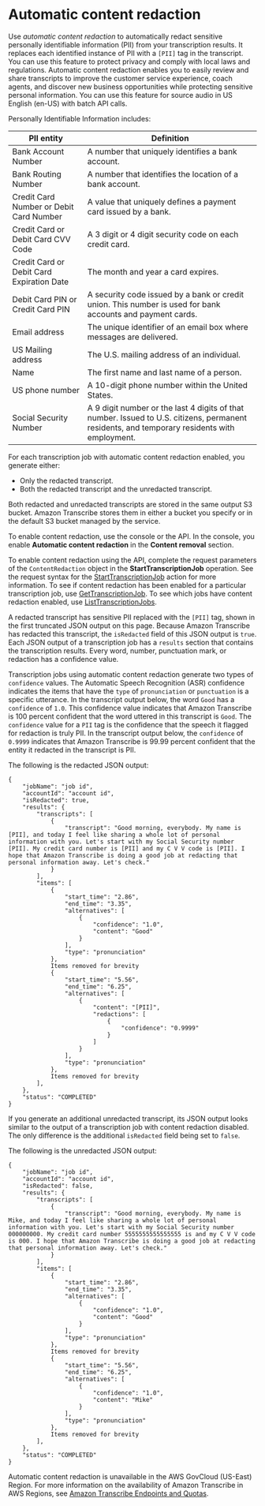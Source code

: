 # Automatic content redaction<a name="content-redaction"></a>

Use *automatic content redaction* to automatically redact sensitive personally identifiable information \(PII\) from your transcription results\. It replaces each identified instance of PII with a `[PII]` tag in the transcript\. You can use this feature to protect privacy and comply with local laws and regulations\. Automatic content redaction enables you to easily review and share transcripts to improve the customer service experience, coach agents, and discover new business opportunities while protecting sensitive personal information\. You can use this feature for source audio in US English \(en\-US\) with batch API calls\.

Personally Identifiable Information includes:


| PII entity | Definition | 
| --- | --- | 
|  Bank Account Number  |  A number that uniquely identifies a bank account\.  | 
|  Bank Routing Number  |  A number that identifies the location of a bank account\.  | 
|  Credit Card Number or Debit Card Number  |  A value that uniquely defines a payment card issued by a bank\.  | 
|  Credit Card or Debit Card CVV Code  |  A 3 digit or 4 digit security code on each credit card\.  | 
|  Credit Card or Debit Card Expiration Date  |  The month and year a card expires\.  | 
|  Debit Card PIN or Credit Card PIN  |  A security code issued by a bank or credit union\. This number is used for bank accounts and payment cards\.  | 
| Email address | The unique identifier of an email box where messages are delivered\. | 
| US Mailing address | The U\.S\. mailing address of an individual\. | 
| Name | The first name and last name of a person\. | 
| US phone number | A 10\-digit phone number within the United States\.  | 
| Social Security Number | A 9 digit number or the last 4 digits of that number\. Issued to U\.S\. citizens, permanent residents, and temporary residents with employment\. | 

For each transcription job with automatic content redaction enabled, you generate either:
+ Only the redacted transcript\.
+ Both the redacted transcript and the unredacted transcript\.

Both redacted and unredacted transcripts are stored in the same output S3 bucket\. Amazon Transcribe stores them in either a bucket you specify or in the default S3 bucket managed by the service\. 

To enable content redaction, use the console or the API\. In the console, you enable **Automatic content redaction** in the **Content removal** section\.

 To enable content redaction using the API, complete the request parameters of the `ContentRedaction` object in the **StartTranscriptionJob** operation\. See the request syntax for the [StartTranscriptionJob](API_StartTranscriptionJob.md) action for more information\. To see if content redaction has been enabled for a particular transcription job, use [GetTranscriptionJob](API_GetTranscriptionJob.md)\. To see which jobs have content redaction enabled, use [ListTranscriptionJobs](API_ListTranscriptionJobs.md)\.

A redacted transcript has sensitive PII replaced with the `[PII]` tag, shown in the first truncated JSON output on this page\. Because Amazon Transcribe has redacted this transcript, the `isRedacted` field of this JSON output is `true`\. Each JSON output of a transcription job has a `results` section that contains the transcription results\. Every word, number, punctuation mark, or redaction has a confidence value\.

Transcription jobs using automatic content redaction generate two types of `confidence` values\. The Automatic Speech Recognition \(ASR\) confidence indicates the items that have the `type` of `pronunciation` or `punctuation` is a specific utterance\. In the transcript output below, the word `Good` has a `confidence` of `1.0`\. This confidence value indicates that Amazon Transcribe is 100 percent confident that the word uttered in this transcript is `Good`\. The `confidence` value for a `PII` tag is the confidence that the speech it flagged for redaction is truly PII\. In the transcript output below, the `confidence` of `0.9999` indicates that Amazon Transcribe is 99\.99 percent confident that the entity it redacted in the transcript is PII\.

The following is the redacted JSON output:

```
{
    "jobName": "job id",
    "accountId": "account id",
    "isRedacted": true,
    "results": {
        "transcripts": [
            {
                "transcript": "Good morning, everybody. My name is [PII], and today I feel like sharing a whole lot of personal information with you. Let's start with my Social Security number [PII]. My credit card number is [PII] and my C V V code is [PII]. I hope that Amazon Transcribe is doing a good job at redacting that personal information away. Let's check."
            }
        ],
        "items": [
            {
                "start_time": "2.86",
                "end_time": "3.35",
                "alternatives": [
                    {
                        "confidence": "1.0",
                        "content": "Good"
                    }
                ],
                "type": "pronunciation"
            },
            Items removed for brevity
            {
                "start_time": "5.56",
                "end_time": "6.25",
                "alternatives": [
                    {
                        "content": "[PII]",
                        "redactions": [
                            {
                                "confidence": "0.9999"
                            }
                        ]
                    }
                ],
                "type": "pronunciation"
            },
            Items removed for brevity
        ],
    },
    "status": "COMPLETED"
}
```

If you generate an additional unredacted transcript, its JSON output looks similar to the output of a transcription job with content redaction disabled\. The only difference is the additional `isRedacted` field being set to `false`\.

The following is the unredacted JSON output:

```
{
    "jobName": "job id",
    "accountId": "account id",
    "isRedacted": false,
    "results": {
        "transcripts": [
            {
                "transcript": "Good morning, everybody. My name is Mike, and today I feel like sharing a whole lot of personal information with you. Let's start with my Social Security number 000000000. My credit card number 5555555555555555 is and my C V V code is 000. I hope that Amazon Transcribe is doing a good job at redacting that personal information away. Let's check."
            }
        ],
        "items": [
            {
                "start_time": "2.86",
                "end_time": "3.35",
                "alternatives": [
                    {
                        "confidence": "1.0",
                        "content": "Good"
                    }
                ],
                "type": "pronunciation"
            },
            Items removed for brevity
            {
                "start_time": "5.56",
                "end_time": "6.25",
                "alternatives": [
                    {
                        "confidence": "1.0",
                        "content": "Mike"
                    }
                ],
                "type": "pronunciation"
            },
            Items removed for brevity
        ],
    },
    "status": "COMPLETED"
}
```

Automatic content redaction is unavailable in the AWS GovCloud \(US\-East\) Region\. For more information on the availability of Amazon Transcribe in AWS Regions, see [Amazon Transcribe Endpoints and Quotas](https://docs.aws.amazon.com/general/latest/gr/transcribe.html#transcribe_region)\.